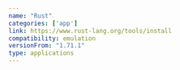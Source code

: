 ```yaml
---
name: "Rust"
categories: ['app']
link: https://www.rust-lang.org/tools/install
compatibility: emulation
versionFrom: "1.71.1"
type: applications
---
```


